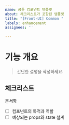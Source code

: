 ```yaml
---
name: 공통 컴포넌트 템플릿
about: 체크리스트가 포함된 템플릿
title: "[Front-UI] Common "
labels: enhancement
assignees: ''

---
```


# 기능 개요

> 간단한 설명을 작성하세요.

## 체크리스트

문서화
- [ ] 컴포넌트의 목적과 역할
- [ ] 예상되는 props와 state 설계
